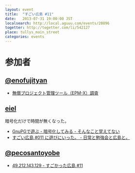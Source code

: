 ```yaml
---
layout: event
title:  "すごい広島 #11"
date:   2013-07-31 19:00:00 JST
localsearch: http://local.aguuu.com/events/20896
togetter: http://togetter.com/li/542127
place: tullys_main_street
categories: events
---
```


# 参加者

## [@enofujityan](https://twitter.com/enofujityan)

* [無償プロジェクト管理ツール（EPM-X）調査](http://enofujityan.tumblr.com/post/56966945128/epm-x)

## [eiel](http://eiel.info/)

暗号化だけで時間が無くなった。

* [GnuPGで遊ぶ - 暗号化してみる - そんなこと覚えてない](http://blog.eiel.info/blog/2013/07/31/gpg/)
* [すごい広島 #011 に遊びにいった。 - 日常と勉強会と広島と。](http://eielh-life.tumblr.com/post/56967344856/011)

## [@pecosantoyobe](https://twitter.com/pecosantoyobe)

* [49.212.143.129 - すごかった広島 #11](http://49.212.143.129/posts/2013-08-21-great-h-11.html)
